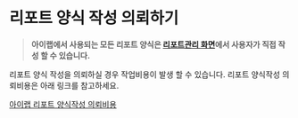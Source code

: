 # 리포트 양식 작성 의뢰하기

> **아이랩에서 사용되는 모든 리포트 양식은 [리포트관리 화면](/리포트양식만들기/200리포트양식만들기기초/리포트관리화면.md)에서 사용자가 직접 작성 할 수 있습니다.**

리포트 양식 작성을 의뢰하실 경우 작업비용이 발생 할 수 있습니다.
리포트 양식작성 의뢰비용은 아래 링크를 참고하세요.

[아이랩 리포트 양식작성 의뢰비용](/price.md/#리포트-양식작성-의뢰비용)
